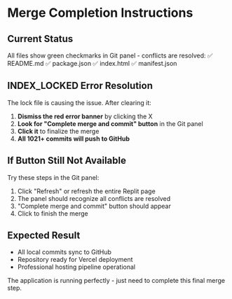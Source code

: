 # Merge Completion Instructions

## Current Status
All files show green checkmarks in Git panel - conflicts are resolved:
✅ README.md 
✅ package.json
✅ index.html
✅ manifest.json

## INDEX_LOCKED Error Resolution

The lock file is causing the issue. After clearing it:

1. **Dismiss the red error banner** by clicking the X
2. **Look for "Complete merge and commit" button** in the Git panel
3. **Click it** to finalize the merge
4. **All 1021+ commits will push to GitHub**

## If Button Still Not Available
Try these steps in the Git panel:
1. Click "Refresh" or refresh the entire Replit page
2. The panel should recognize all conflicts are resolved
3. "Complete merge and commit" button should appear
4. Click to finish the merge

## Expected Result
- All local commits sync to GitHub
- Repository ready for Vercel deployment
- Professional hosting pipeline operational

The application is running perfectly - just need to complete this final merge step.